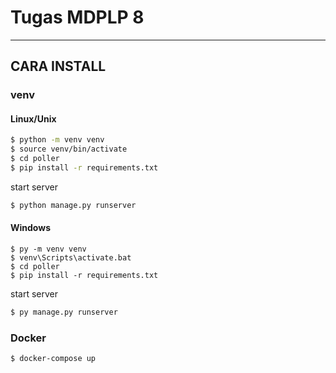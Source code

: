 # Tugas MDPLP 8

---

## CARA INSTALL

### venv

#### Linux/Unix

```bash
$ python -m venv venv
$ source venv/bin/activate
$ cd poller 
$ pip install -r requirements.txt
```
start server

```bash 
$ python manage.py runserver
```

#### Windows

```
$ py -m venv venv
$ venv\Scripts\activate.bat
$ cd poller
$ pip install -r requirements.txt 
```

start server

```bash 
$ py manage.py runserver
```

### Docker

```bash
$ docker-compose up
```

